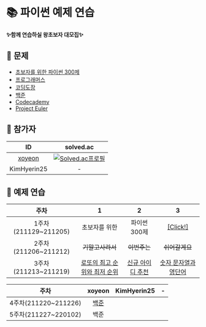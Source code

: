 # 📚 파이썬 예제 연습

 **✨함께 연습하실 왕초보자 대모집✨**

## 🐣 문제
- [초보자를 위한 파이썬 300제](https://wikidocs.net/book/922)
- [프로그래머스](https://programmers.co.kr/learn/challenges?tab=all_challenges)
- [코딩도장](https://codingdojang.com/)
- [백준](https://www.acmicpc.net/workbook/view/459)
- [Codecademy](https://www.codecademy.com/catalog/language/python)
- [Project Euler](https://projecteuler.net/archives)

## 🐥 참가자
|ID|solved.ac|
|:--:|:---------:|
|[xoyeon](https://github.com/xoyeon/Practicing-Python-Examples)|[![Solved.ac프로필](http://mazassumnida.wtf/api/mini/generate_badge?boj=mudosaa)](https://solved.ac/mudosaa)|
|KimHyerin25|-|

## 🐤 예제 연습
|주차|1|2|3|
|:---:|:---:|:---:|:---:|
|1주차(211129~211205)|초보자를 위한|파이썬 300제|[[Click!]](https://github.com/xoyeon/Practicing-Python-Examples/tree/main/%EC%B4%88%EB%B3%B4%EC%9E%90%EB%A5%BC%20%EC%9C%84%ED%95%9C%20%ED%8C%8C%EC%9D%B4%EC%8D%AC%20300%EC%A0%9C)
|2주차(211206~211212)|<STRIKE>기말고사라서|<STRIKE>이번주는|<STRIKE>쉬어갈게요|
|3주차(211213~211219)|[로또의 최고 순위와 최저 순위](https://programmers.co.kr/learn/courses/30/lessons/77484)|[신규 아이디 추천](https://programmers.co.kr/learn/courses/30/lessons/72410)|[숫자 문자열과 영단어](https://programmers.co.kr/learn/courses/30/lessons/81301)|
  
|주차|xoyeon|KimHyerin25|-|
|:---:|:---:|:---:|:---:|
|4주차(211220~211226)|[백준](xoyeon/04주차.py)|
|5주차(211227~220102)|백준|
